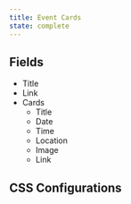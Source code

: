 ```yaml
---
title: Event Cards
state: complete
---
```


## Fields

- Title
- Link
- Cards
  - Title
  - Date
  - Time
  - Location
  - Image
  - Link

## CSS Configurations
